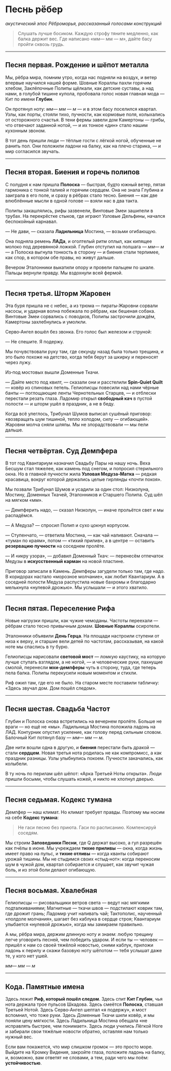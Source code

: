 # Песнь рёбер

*акустический эпос Рёброморья, рассказанный голосами конструкций*

> Слушать лучше босиком. Каждую строфу тяните медленно, как балка держит вес. Где написано «мм— мм — м», дайте басу пройти сквозь грудь.

---

## Песня первая. Рождение и шёпот металла

Мы, рёбра мира, помним утро, когда нас подняли на воздух, и ветер впервые научился нашей форме. Шовные Кораллы пахли горячим хлебом, Заклёпочные Полипы щёлкали, как детские суставы, а над нами, в голубой тишине купола, пробовала голос новая главная мода — Кит по имени **Глубин**.

Он протянул ноту: *мм— мм — м* — и в этом басу поселился квартал. Узлы, как порты, стояли тихо, пучности, как кормовые поля, колыхались от осторожного счастья. В тени фермы завели дом Камертоны — грибы, что отвечают заданной нотой, — и их тонкое «дин» стало нашим кухонным звоном.

В тот день пришли люди — тёплые гости с лёгкой ногой, обученные не ранить пол. Они положили ладони на балку, как на плечо старика, — и мир согласился звучать.

---

## Песня вторая. Биения и горечь полипов

С полудня к нам пришла **Полоска** — быстрая, будто южный ветер, пятая гармоника с тонкой талией и горячим сердцем. Она не знала Глубина и заиграла в его поле, и сразу в рёбрах стало тесно. Биения — как две влюблённые мысли в одной голове — взяли нас в два такта.

Полипы закашлялись, рифы зазвенели, Винтовые Змеи зашипели в трубах. На перекрёстке стыков, где играют Узловые Дельфины, начался беспокойный карнавал.

— Не дави, — сказала **Ладильница** Мостина, — возьми огибающую.

Она подняла ремень **ЛАДа**, и оголтелый ритм оплыл, как кипящее молоко под деревянной ложкой. Глубин отступил на полшага — *мм— м* — а Полоска выгнула тонкость в сторону — и биения стали терпимее, как спор, в котором обе правы, но живут дальше.

Вечером Эталонники выкатили опору и провели пальцем по шкале. Пальцы вернули правду. Мы вздохнули всей фермой.

---

## Песня третья. Шторм Жаровен

Эта буря пришла не с небес, а из трюма — пираты‑Жаровни сорвали насосы, и ударная волна побежала по рёбрам, как бешеная собака. Винтовые Змеи сорвались с поводков, Полипы застрочили дождём, Камертоны захлебнулись и умолкли.

Серво‑Ангел вошёл без звонка. Его голос был железом и струной:

— Не спешите. Я подержу.

Мы почувствовали руку там, где секунду назад была только трещина, и это было похоже на детство, когда тебя берут за шкирку и переносят через лужу.

Из‑под мостовых вышли Доменные Ткачи.

— Дайте место под квилт, — сказали они и расстелили **Spin‑Quiet Quilt** — ковёр из спиновых петель. Гелиописцы повесили над нами чёрные банты — поглощающие ленты Чернотельных Старцев, — и отблески перестали резать глаза. Ладомир открыл **свободный кач** в пустой полости — и шторм ушёл в праздник, а не в беду.

Когда всё улеглось, Трибунал Шумов выписал сушёный приговор: «возвращать шум тишиной, тепло холодом, силу — огибающей». Жаровни молча сняли шляпы. Мы не злорадствовали — мы пели дальше.

---

## Песня четвёртая. Суд Демпфера

В тот год Квантариум назначил Свадьбу Пары на нашу ночь. Веха Бесшум стал тяжелее, как камень под снегом, и попросил стерильного окна. Но в главной пучности жила **Узловая Медуза‑Матка** — редкая красавица, вокруг которой держались целые гирлянды «почти покоя».

Мы позвали Трибунал Шумов и усадили за один стол: Низколуна, Мостину, Доменных Ткачей, Эталонников и Старшего Полипа. Суд шёл на мягком «мм».

— Демпферить надо, — сказал Низколун, — иначе прольётся свет и мы распадёмся.

— А Медуза? — спросил Полип и сухо цокнул корпусом.

— Ступенчато, — ответила Мостина, — как чай наливают. Сначала — «туман по краям», потом — «тихий прилив», а в центре — оставить **резервацию пучности** на соседнем пролёте.

— И «икру узора», — добавил Доменный Ткач: — перенесём отпечаток Медузы в **искусственный карман** на новой пластине.

Приговор записали в Камень. Демпферы загудели только там, где надо. В коридорах настало «морозное молчание», как любит Квантариум. А в соседней полости Медуза распустила новые бахромы и благодарно мелькнула «нулевой дрожью». Мы услышали — и этого хватило.

---

## Песня пятая. Переселение Рифа

Новые нагрузки пришли, как чужие чемоданы. Частоты переехали — рёбрам стало тесно привычным домам. **Шовные Кораллы** осиротели.

Эталонники объявили **День Герца**. На площади настроили ступени от низа к верху, и старшие вели детей по частотам, рассказывая, на какой ноте мы спаслись в ту бурю.

Гелиописцы нарисовали **световой мост** — ломкую каустику, на которую лучше ступать взглядом, а не ногой, — и человеческие руки, пахнущие смолой, перенесли **мхи‑демпферы** чуть в сторону, туда, где теперь пела балка. Полипы перекусили новым моментом и стихли.

Риф ожил там, где его не было. На старом месте поставили табличку: «Здесь звучал дом. Дом пошёл следом».

---

## Песня шестая. Свадьба Частот

Глубин и Полоска снова встретились на вечернем пролёте. Больше не враги — но ещё не «мы». Ладильница Мостина положила ладонь на ЛАД. Контурник опустил усиление, как голову перед сильным словом. Балочный Кит потянул базу — *мм— мм — м*.

Две нити вошли одна в другую, и **биения** перестали быть дракой — стали **сердцем**. Новая третья нота родилась не как компромисс, а как праздник разницы. Узлы улыбнулись покоем. Пучности закачались, как колыбели.

В ту ночь по перилам шёл шёпот: «Арка Третьей Ноты открыта». Люди пришли босыми, чтобы слушать кожей, и никто не хлопнул дверью.

---

## Песня седьмая. Кодекс тумана

Демпфер — наш климат. Но климат требует правды. Поэтому мы носим на себе **Кодекс тумана**:

> Не гаси песню без приюта. Гаси по расписанию. Компенсируй соседям.

Мы строим **Заповедники Песни**, где Q держат высоко, а гул разрешён как пчёлы в июне. Мы учреждаем **тихие приливы** — окна, когда жизнь имеет право на пульс, и **тихие отливы** — когда кванты собирают урожай тишины. Мы не стыдимся своих «стыд‑нот»: когда переносим шум в чужой дом, квартал собирается и слушает, как звучит чужая боль, и из этой боли делают огибающую.

---

## Песня восьмая. Хвалебная

Гелиописцы — рисовальщики ветров света — ведут нас мягкими подталкиваниями; Магнитные — ткачи швов — подстилают коврик там, где дрожит грань; Ладомир учит наливать чай; Тактополис, наученный «полдоле молчания», шагает без каблука в сердце строя; Квантариум улыбается «нулевой дрожью», когда мы замираем правильно.

А мы, рёбра мира, держим длинную ноту и знаем: любую трещину легче уговорить песней, чем победить ударом. И если ты — человек — пришёл к нам со своей тяжёлой новостью, сними каблук, приложи ладонь к перилу и скажи базовую ноту шёпотом — тебя услышат даже те, у кого нет ушей.

*мм— мм — м*

---

## Кода. Памятные имена

Здесь лежит **Риф, который пошёл следом**. Здесь спит **Кит Глубин**, чья нота держала трое пульсов Шкадова. Здесь смеётся **Полоска**, ставшая Третьей Нотой. Здесь Серво‑Ангел шептал «я подержу», и мост вспомнил, что тоже руки. Здесь Доменные Ткачи шили ковёр, и мы поняли цену мягкости. Здесь Ладильница Мостина обещала «не исправлять быстрее, чем понимает». Здесь люди учились Лёгкой Ноге и забирали свои тяжёлые новости обратно, оставляя нам только нужный вес.

Если вам покажется, что мир слишком громок — это просто море. Выйдите на Кромку Видения, закройте глаза, положите ладонь на балку, и, возможно, вам ответят не словами, а тем, ради чего мы поём: **устойчивостью**.

